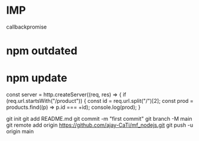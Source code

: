 # IMP

callbackpromise

# npm outdated

# npm update

const server = http.createServer((req, res) => {
if (req.url.startsWith("/product")) {
const id = req.url.split("/")[2];
const prod = products.find((p) => p.id === +id);
console.log(prod);
}

git init
git add README.md
git commit -m "first commit"
git branch -M main
git remote add origin https://github.com/ajay-CaTi/mf_nodejs.git
git push -u origin main
